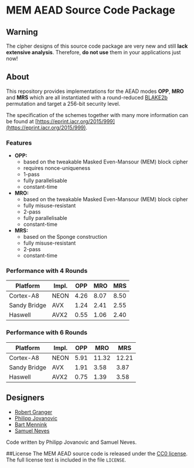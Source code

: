 # MEM AEAD Source Code Package

## Warning
The cipher designs of this source code package are very new and still **lack extensive analysis**. Therefore, **do not use** them in your applications just now!



## About
This repository provides implementations for the AEAD modes **OPP**, **MRO** and **MRS** which are all instantiated with a round-reduced [BLAKE2b](https://blake2.net/) permutation and target a 256-bit security level.

The specification of the schemes together with many more information can be found at [https://eprint.iacr.org/2015/999](https://eprint.iacr.org/2015/999).


### Features
* **OPP:**
    - based on the tweakable Masked Even-Mansour (MEM) block cipher
    - requires nonce-uniqueness
    - 1-pass
    - fully parallelisable
    - constant-time
* **MRO:**
    - based on the tweakable Masked Even-Mansour (MEM) block cipher
    - fully misuse-resistant
    - 2-pass
    - fully parallelisable
    - constant-time
* **MRS:**
    - based on the Sponge construction
    - fully misuse-resistant
    - 2-pass
    - constant-time

### Performance with 4 Rounds

Platform     | Impl. |   OPP |   MRO |  MRS
-------------|-------|-------|-------|------
Cortex-A8    | NEON  |  4.26 |  8.07 | 8.50
Sandy Bridge | AVX   |  1.24 |  2.41 | 2.55
Haswell      | AVX2  |  0.55 |  1.06 | 2.40


### Performance with 6 Rounds

Platform     | Impl. |  OPP |   MRO |   MRS
-------------|-------|------|-------|------
Cortex-A8    | NEON  | 5.91 | 11.32 | 12.21
Sandy Bridge | AVX   | 1.91 |  3.58 |  3.87
Haswell      | AVX2  | 0.75 |  1.39 |  3.58


## Designers

* [Robert Granger](http://people.epfl.ch/242282)
* [Philipp Jovanovic](https://zerobyte.io/)
* [Bart Mennink](http://homes.esat.kuleuven.be/~bmennink/)
* [Samuel Neves](https://eden.dei.uc.pt/~sneves/)

Code written by Philipp Jovanovic and Samuel Neves.

##License
The MEM AEAD source code is released under the [CC0 license](https://creativecommons.org/publicdomain/zero/1.0/). The full license text is included in the file `LICENSE`.
